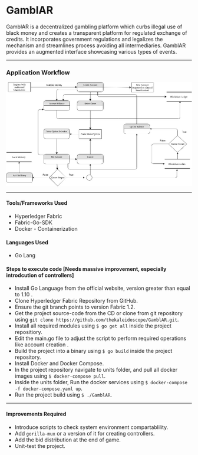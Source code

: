 # GamblAR

GamblAR is a decentralized gambling platform which curbs illegal use of black money and creates a transparent platform for regulated exchange of credits. It incorporates government regulations and legalizes the mechanism and streamlines process avoiding all intermediaries. GamblAR provides an augmented interface showcasing various types of events. 

---

### Application Workflow

![Image](./workflow-FinalPresentation.jpg)

---

#### Tools/Frameworks Used
* Hyperledger Fabric 
* Fabric-Go-SDK
* Docker - Containerization

#### Languages Used
* Go Lang

#### Steps to execute code [Needs massive improvement, especially introdcution of controllers]
* Install Go Language from the official website, version greater than equal to 1.10 .
* Clone Hyperledger Fabric Repository from GitHub.
* Ensure the git branch points to version Fabric 1.2.
* Get the project source-code from the CD or clone from git repository using `git clone https://github.com/thekaleidoscope/GamblAR.git`.
* Install all required modules using `$ go get all` inside the project repositiory.
* Edit the main.go file to adjust the script to perform required operations like account creation .
* Build the project into a binary using `$ go build` inside the project repository.
* Install Docker and Docker Compose.
* In the project repository navigate to units folder, and pull all  docker images using `$ docker-compose pull`.
* Inside the units folder, Run the docker services using `$ docker-compose -f docker-compose.yaml up`.
* Run the project build using `$ ./GamblAR`.

---

#### Improvements Required
* Introduce scripts to check system environment compartablility.
* Add `gorilla-mux` or a version of it for creating controllers.
* Add the bid distribution  at the end of game.
* Unit-test the project.
  

 
